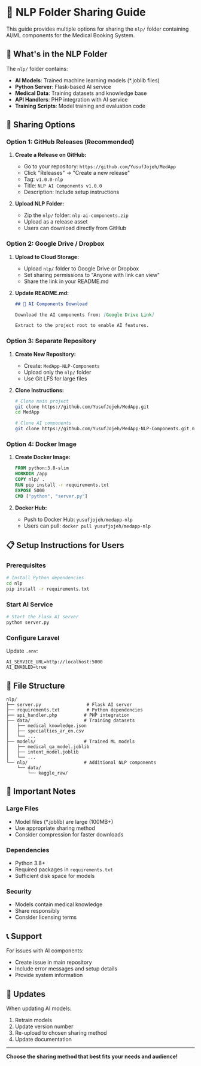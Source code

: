 # 🤖 NLP Folder Sharing Guide

This guide provides multiple options for sharing the `nlp/` folder containing AI/ML components for the Medical Booking System.

## 📁 What's in the NLP Folder

The `nlp/` folder contains:
- **AI Models**: Trained machine learning models (*.joblib files)
- **Python Server**: Flask-based AI service
- **Medical Data**: Training datasets and knowledge base
- **API Handlers**: PHP integration with AI service
- **Training Scripts**: Model training and evaluation code

## 🚀 Sharing Options

### Option 1: GitHub Releases (Recommended)

1. **Create a Release on GitHub:**
   - Go to your repository: `https://github.com/YusufJojeh/MedApp`
   - Click "Releases" → "Create a new release"
   - Tag: `v1.0.0-nlp`
   - Title: `NLP AI Components v1.0.0`
   - Description: Include setup instructions

2. **Upload NLP Folder:**
   - Zip the `nlp/` folder: `nlp-ai-components.zip`
   - Upload as a release asset
   - Users can download directly from GitHub

### Option 2: Google Drive / Dropbox

1. **Upload to Cloud Storage:**
   - Upload `nlp/` folder to Google Drive or Dropbox
   - Set sharing permissions to "Anyone with link can view"
   - Share the link in your README.md

2. **Update README.md:**
   ```markdown
   ## 🤖 AI Components Download
   
   Download the AI components from: [Google Drive Link]
   
   Extract to the project root to enable AI features.
   ```

### Option 3: Separate Repository

1. **Create New Repository:**
   - Create: `MedApp-NLP-Components`
   - Upload only the `nlp/` folder
   - Use Git LFS for large files

2. **Clone Instructions:**
   ```bash
   # Clone main project
   git clone https://github.com/YusufJojeh/MedApp.git
   cd MedApp
   
   # Clone AI components
   git clone https://github.com/YusufJojeh/MedApp-NLP-Components.git nlp
   ```

### Option 4: Docker Image

1. **Create Docker Image:**
   ```dockerfile
   FROM python:3.8-slim
   WORKDIR /app
   COPY nlp/ .
   RUN pip install -r requirements.txt
   EXPOSE 5000
   CMD ["python", "server.py"]
   ```

2. **Docker Hub:**
   - Push to Docker Hub: `yusufjojeh/medapp-nlp`
   - Users can pull: `docker pull yusufjojeh/medapp-nlp`

## 📋 Setup Instructions for Users

### Prerequisites
```bash
# Install Python dependencies
cd nlp
pip install -r requirements.txt
```

### Start AI Service
```bash
# Start the Flask AI server
python server.py
```

### Configure Laravel
Update `.env`:
```env
AI_SERVICE_URL=http://localhost:5000
AI_ENABLED=true
```

## 🔧 File Structure

```
nlp/
├── server.py                 # Flask AI server
├── requirements.txt          # Python dependencies
├── api_handler.php          # PHP integration
├── data/                    # Training datasets
│   ├── medical_knowledge.json
│   ├── specialties_ar_en.csv
│   └── ...
├── models/                  # Trained ML models
│   ├── medical_qa_model.joblib
│   ├── intent_model.joblib
│   └── ...
└── nlp/                     # Additional NLP components
    └── data/
        └── kaggle_raw/
```

## 🚨 Important Notes

### Large Files
- Model files (*.joblib) are large (100MB+)
- Use appropriate sharing method
- Consider compression for faster downloads

### Dependencies
- Python 3.8+
- Required packages in `requirements.txt`
- Sufficient disk space for models

### Security
- Models contain medical knowledge
- Share responsibly
- Consider licensing terms

## 📞 Support

For issues with AI components:
- Create issue in main repository
- Include error messages and setup details
- Provide system information

## 🔄 Updates

When updating AI models:
1. Retrain models
2. Update version number
3. Re-upload to chosen sharing method
4. Update documentation

---

**Choose the sharing method that best fits your needs and audience!**
